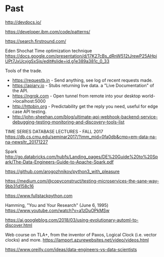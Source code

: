 # Past

http://devdocs.io/

https://developer.ibm.com/code/patterns/

https://search.firstround.com/

Eden Shochat Time optimization technique https://docs.google.com/presentation/d/17K27cBs_dRnW512tJrewP25AHpiUPt7JxUcxjgSxSjs/edit#slide=id.g1e389a381c_0_33

Tools of the trade.

* https://requestb.in - Send anything, see log of recent requests made.
* https://apiary.io - Stubs returning live data. a "Live Documentation" of the API.
* https://ngrok.com - Open tunnel from remote into your desktop world->localhost:5000
* http://httpbin.org - Predictability get the reply you need, useful for edge case API testing.
* http://john-sheehan.com/blog/ultimate-api-webhook-backend-service-debugging-testing-monitoring-and-discovery-tools-list

TIME SERIES DATABASE LECTURES - FALL 2017
https://db.cs.cmu.edu/seminar2017/?imm_mid=0fa0db&cmp=em-data-na-na-newsltr_20171227

Spark http://go.databricks.com/hubfs/Landing_pages/DE%20Guide%20to%20Spark/The-Data-Engineers-Guide-to-Apache-Spark.pdf

https://github.com/arogozhnikov/python3_with_pleasure

https://medium.com/@copyconstruct/testing-microservices-the-sane-way-9bb31d158c16

https://www.fullstackpython.com

Hamming, "You and Your Research" (June 6, 1995)
https://www.youtube.com/watch?v=a1zDuOPkMSw

https://ai.googleblog.com/2018/03/using-evolutionary-automl-to-discover.html

Web course on TLA+, from the inventor of Paxos, Logical Clock (i.e. vector clocks) and more. https://lamport.azurewebsites.net/video/videos.html

https://www.oreilly.com/ideas/data-engineers-vs-data-scientists
